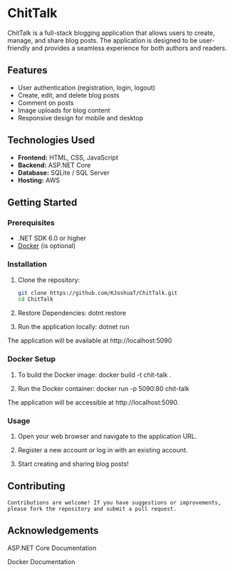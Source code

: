 # ChitTalk

ChitTalk is a full-stack blogging application that allows users to create, manage, and share blog posts. The application is designed to be user-friendly and provides a seamless experience for both authors and readers.

## Features

- User authentication (registration, login, logout)
- Create, edit, and delete blog posts
- Comment on posts
- Image uploads for blog content
- Responsive design for mobile and desktop

## Technologies Used

- **Frontend:** HTML, CSS, JavaScript
- **Backend:** ASP.NET Core
- **Database:** SQLite / SQL Server
- **Hosting:** AWS

## Getting Started

### Prerequisites

- .NET SDK 6.0 or higher
- [Docker](https://www.docker.com/get-started) (is optional)

### Installation

1. Clone the repository:
   ```bash
   git clone https://github.com/KJoshuaT/ChitTalk.git
   cd ChitTalk

2. Restore Dependencies:
    dotnt restore

3. Run the application locally:
    dotnet run

The application will be available at http://localhost:5090

### Docker Setup

1. To build the Docker image:
    docker build -t chit-talk .

2. Run the  Docker container:
    docker run -p 5090:80 chit-talk

The application will be accessible at http://localhost:5090.

### Usage 

1. Open your web browser and navigate to the application URL.

2. Register a new account or log in with an existing account.

3. Start creating and sharing blog posts!

## Contributing
    Contributions are welcome! If you have suggestions or improvements, please fork the repository and submit a pull request.

## Acknowledgements

ASP.NET Core Documentation
    
Docker Documentation


